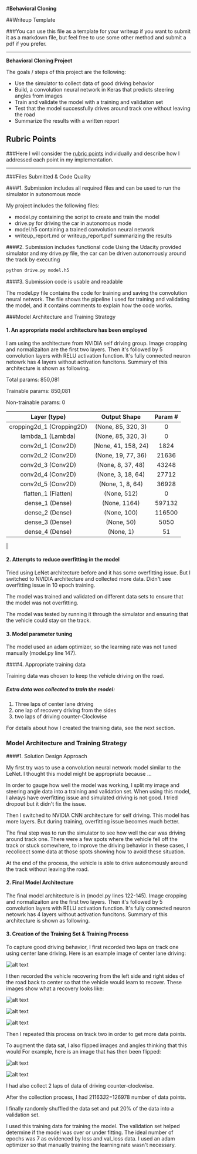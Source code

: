 #**Behavioral Cloning** 

##Writeup Template

###You can use this file as a template for your writeup if you want to submit it as a markdown file, but feel free to use some other method and submit a pdf if you prefer.

---

**Behavioral Cloning Project**

The goals / steps of this project are the following:
* Use the simulator to collect data of good driving behavior
* Build, a convolution neural network in Keras that predicts steering angles from images
* Train and validate the model with a training and validation set
* Test that the model successfully drives around track one without leaving the road
* Summarize the results with a written report


[//]: # (Image References)

[image1]: ./examples/placeholder.png "Model Visualization"
[image2]: ./examples/centerlane.jpg "Grayscaling"
[image3]: ./examples/recover1.jpg "Recovery Image"
[image4]: ./examples/recover2.jpg "Recovery Image"
[image5]: ./examples/recover3.jpg "Recovery Image"
[image6]: ./examples/normal.jpg "Normal Image"
[image7]: ./examples/normal_flipped.jpg "Flipped Image"

## Rubric Points
###Here I will consider the [rubric points](https://review.udacity.com/#!/rubrics/432/view) individually and describe how I addressed each point in my implementation.  

---
###Files Submitted & Code Quality

####1. Submission includes all required files and can be used to run the simulator in autonomous mode

My project includes the following files:
* model.py containing the script to create and train the model
* drive.py for driving the car in autonomous mode
* model.h5 containing a trained convolution neural network 
* writeup_report.md or writeup_report.pdf summarizing the results

####2. Submission includes functional code
Using the Udacity provided simulator and my drive.py file, the car can be driven autonomously around the track by executing 
```sh
python drive.py model.h5
```

####3. Submission code is usable and readable

The model.py file contains the code for training and saving the convolution neural network. The file shows the pipeline I used for training and validating the model, and it contains comments to explain how the code works.

###Model Architecture and Training Strategy

#### 1. An appropriate model architecture has been employed

I am using the architecture from NVIDIA self driving group. Image cropping and normalizaiton are the first two layers. Then it's followed by 5 convolution layers with RELU activation function. It's fully connected neuron netowrk has 4 layers without activation funcitons. Summary of this architecture is shown as following.

Total params: 850,081

Trainable params: 850,081

Non-trainable params: 0

|Layer (type)                | Output Shape                  |  Param #|
|:--------------------------:|:-----------------------------:|:----------------:| 
| cropping2d_1 (Cropping2D)   | (None, 85, 320, 3)       | 0    
| lambda_1 (Lambda)           | (None, 85, 320, 3)       | 0         
| conv2d_1 (Conv2D)           | (None, 41, 158, 24)      | 1824      
| conv2d_2 (Conv2D)           | (None, 19, 77, 36)       | 21636     
| conv2d_3 (Conv2D)           | (None, 8, 37, 48)        | 43248     
| conv2d_4 (Conv2D)           | (None, 3, 18, 64)        | 27712     
| conv2d_5 (Conv2D)           | (None, 1, 8, 64)         | 36928     
| flatten_1 (Flatten)         | (None, 512)              | 0         
| dense_1 (Dense)             | (None, 1164)             | 597132    
| dense_2 (Dense)             | (None, 100)              | 116500    
| dense_3 (Dense)             | (None, 50)               | 5050      
| dense_4 (Dense)             | (None, 1)                | 51        
|




#### 2. Attempts to reduce overfitting in the model

Tried using LeNet architecture before and it has some overfitting issue. But I switched to NVIDIA architecture and collected more data. Didn't see overfitting issue in 10 epoch training. 

The model was trained and validated on different data sets to ensure that the model was not overfitting.



 The model was tested by running it through the simulator and ensuring that the vehicle could stay on the track.

#### 3. Model parameter tuning

The model used an adam optimizer, so the learning rate was not tuned manually (model.py line 147).

####4. Appropriate training data

Training data was chosen to keep the vehicle driving on the road. 
##### Extra data was collected to train the model:
1) Three laps of center lane driving 
2) one lap of recovery driving from the sides
3) two laps of driving counter-Clockwise


For details about how I created the training data, see the next section. 

### Model Architecture and Training Strategy

####1. Solution Design Approach

My first try was to use a convolution neural network model similar to the LeNet. I thought this model might be appropriate because ...

In order to gauge how well the model was working, I split my image and steering angle data into a training and validation set. When using this model, I always have overfitting issue and simulated driving is not good. I tried dropout but it didn't fix the issue.

Then I switched to NVIDIA CNN architecture for self driving. This model has more layers. But during training, overfitting issue becomes much better.

The final step was to run the simulator to see how well the car was driving around track one. There were a few spots where the vehicle fell off the track or stuck somewhere, to improve the driving behavior in these cases, I recolloect some data at those spots showing how to avoid these situation.

At the end of the process, the vehicle is able to drive autonomously around the track without leaving the road.

#### 2. Final Model Architecture

The final model architecture is in (model.py lines 122-145). Image cropping and normalizaiton are the first two layers. Then it's followed by 5 convolution layers with RELU activation function. It's fully connected neuron netowrk has 4 layers without activation funcitons. Summary of this architecture is shown as following.


#### 3. Creation of the Training Set & Training Process

To capture good driving behavior, I first recorded two laps on track one using center lane driving. Here is an example image of center lane driving:

![alt text][image2]

I then recorded the vehicle recovering from the left side and right sides of the road back to center so that the vehicle would learn to recover. These images show what a recovery looks like:

![alt text][image3]

![alt text][image4]

![alt text][image5]

Then I repeated this process on track two in order to get more data points.

To augment the data sat, I also flipped images and angles thinking that this would  For example, here is an image that has then been flipped:

![alt text][image6]

![alt text][image7]

I had also collect 2 laps of data of driving counter-clockwise.

After the collection process, I had 21163*3*2=126978 number of data points. 


I finally randomly shuffled the data set and put 20% of the data into a validation set. 

I used this training data for training the model. The validation set helped determine if the model was over or under fitting. The ideal number of epochs was 7 as evidenced by loss and val_loss data.  I used an adam optimizer so that manually training the learning rate wasn't necessary.
